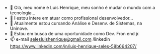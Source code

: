 - 👋  Olá, meu nome é Luís Henrique, meu sonho é mudar o mundo com a tecnologia...
- 👀 I estou intere em atuar como profissional desenvolvedor...
- 🌱  Atualmente estou cursando Análise e Desenv. de Sistemas, na Uninove.
- 💞️  Estou em busca  de uma oportunidade como Dev. Fron end jr.
- 📫  e-mail selesluishenrique@gmail.com /linkedin  https://www.linkedin.com/in/luis-henrique-seles-58b664207/

<!---
Luisseles/Luisseles is a ✨ special ✨ repository because its `README.md` (this file) appears on your GitHub profile.
You can click the Preview link to take a look at your changes.
--->
